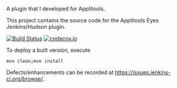 A plugin that I developed for Applitools.


This project contains the source code for the Applitools Eyes Jenkins/Hudson plugin.

[![Build Status](https://jenkins.ci.cloudbees.com/job/plugins/job/applitools-eyes/badge/icon)](https://jenkins.ci.cloudbees.com/job/plugins/job/applitools-eyes-plugin/) [![codecov.io](https://codecov.io/github/applitools/jenkins-applitools-eyes-plugin/coverage.svg?branch=master)](https://codecov.io/github/applitools/eyes.jenkins?branch=master)

To deploy a built version, execute

	mvn clean;mvn install 

Defects/enhancements can be recorded at https://issues.jenkins-ci.org/browse/..
